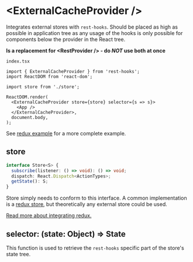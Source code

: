 # \<ExternalCacheProvider />

Integrates external stores with `rest-hooks`. Should be placed as high as possible
in application tree as any usage of the hooks is only possible for components below the provider
in the React tree.

**Is a replacement for \<RestProvider /> - do _NOT_ use both at once**

`index.tsx`

```tsx
import { ExternalCacheProvider } from 'rest-hooks';
import ReactDOM from 'react-dom';

import store from './store';

ReactDOM.render(
  <ExternalCacheProvider store={store} selector={s => s}>
    <App />
  </ExternalCacheProvider>,
  document.body,
);
```

See [redux example](../guides/redux.md) for a more complete example.

## store

```typescript
interface Store<S> {
  subscribe(listener: () => void): () => void;
  dispatch: React.Dispatch<ActionTypes>;
  getState(): S;
}
```

Store simply needs to conform to this interface. A common implementation is a [redux store](https://redux.js.org/api/store),
but theoretically any external store could be used.

[Read more about integrating redux.](../guides/redux.md)

## selector: (state: Object) => State<unknown>

This function is used to retrieve the `rest-hooks` specific part of the store's state tree.
